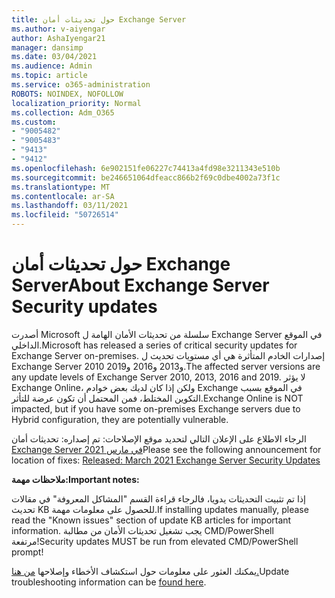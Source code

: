 ```yaml
---
title: حول تحديثات أمان Exchange Server
ms.author: v-aiyengar
author: AshaIyengar21
manager: dansimp
ms.date: 03/04/2021
ms.audience: Admin
ms.topic: article
ms.service: o365-administration
ROBOTS: NOINDEX, NOFOLLOW
localization_priority: Normal
ms.collection: Adm_O365
ms.custom:
- "9005482"
- "9005483"
- "9413"
- "9412"
ms.openlocfilehash: 6e902151fe06227c74413a4fd98e3211343e510b
ms.sourcegitcommit: be246651064dfeacc866b2f69c0dbe4002a73f1c
ms.translationtype: MT
ms.contentlocale: ar-SA
ms.lasthandoff: 03/11/2021
ms.locfileid: "50726514"
---
```

# <a name="about-exchange-server-security-updates"></a><span data-ttu-id="3f2ff-102">حول تحديثات أمان Exchange Server</span><span class="sxs-lookup"><span data-stu-id="3f2ff-102">About Exchange Server Security updates</span></span>

<span data-ttu-id="3f2ff-103">أصدرت Microsoft سلسلة من تحديثات الأمان الهامة ل Exchange Server في الموقع الداخلي.</span><span class="sxs-lookup"><span data-stu-id="3f2ff-103">Microsoft has released a series of critical security updates for Exchange Server on-premises.</span></span> <span data-ttu-id="3f2ff-104">إصدارات الخادم المتأثرة هي أي مستويات تحديث ل Exchange Server 2010 و2013 و2016 و2019.</span><span class="sxs-lookup"><span data-stu-id="3f2ff-104">The affected server versions are any update levels of Exchange Server 2010, 2013, 2016 and 2019.</span></span> <span data-ttu-id="3f2ff-105">لا يؤثر Exchange Online، ولكن إذا كان لديك بعض خوادم Exchange في الموقع بسبب التكوين المختلط، فمن المحتمل أن تكون عرضة للتأثر.</span><span class="sxs-lookup"><span data-stu-id="3f2ff-105">Exchange Online is NOT impacted, but if you have some on-premises Exchange servers due to Hybrid configuration, they are potentially vulnerable.</span></span>

<span data-ttu-id="3f2ff-106">الرجاء الاطلاع على الإعلان التالي لتحديد موقع الإصلاحات: تم إصداره: تحديثات أمان [Exchange Server في مارس 2021](https://techcommunity.microsoft.com/t5/exchange-team-blog/released-march-2021-exchange-server-security-updates/ba-p/2175901)</span><span class="sxs-lookup"><span data-stu-id="3f2ff-106">Please see the following announcement for location of fixes: [Released: March 2021 Exchange Server Security Updates](https://techcommunity.microsoft.com/t5/exchange-team-blog/released-march-2021-exchange-server-security-updates/ba-p/2175901)</span></span>

<span data-ttu-id="3f2ff-107">**ملاحظات مهمة:**</span><span class="sxs-lookup"><span data-stu-id="3f2ff-107">**Important notes:**</span></span>

<span data-ttu-id="3f2ff-108">إذا تم تثبيت التحديثات يدويا، فالرجاء قراءة القسم "المشاكل المعروفة" في مقالات تحديث KB للحصول على معلومات مهمة.</span><span class="sxs-lookup"><span data-stu-id="3f2ff-108">If installing updates manually, please read the "Known issues" section of update KB articles for important information.</span></span> <span data-ttu-id="3f2ff-109">يجب تشغيل تحديثات الأمان من مطالبة CMD/PowerShell مرتفعة!</span><span class="sxs-lookup"><span data-stu-id="3f2ff-109">Security updates MUST be run from elevated CMD/PowerShell prompt!</span></span>

<span data-ttu-id="3f2ff-110">يمكنك العثور على معلومات حول استكشاف الأخطاء وإصلاحها [من هنا.](https://aka.ms/exupdatefaq)</span><span class="sxs-lookup"><span data-stu-id="3f2ff-110">Update troubleshooting information can be [found here](https://aka.ms/exupdatefaq).</span></span>
